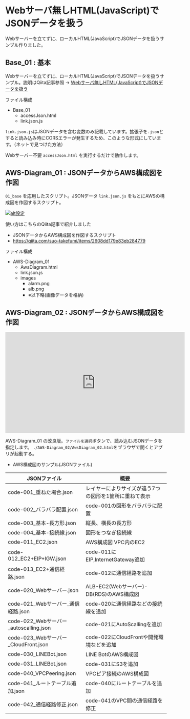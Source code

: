 # Ｗebサーバ無しHTML(JavaScript)でJSONデータを扱う

Webサーバーを立てずに、ローカルHTML(JavaScript)でJSONデータを扱うサンプル作りました。

## Base_01 : 基本

Webサーバーを立てずに、ローカルHTML(JavaScript)でJSONデータを扱うサンプル。説明はQiita記事参照 -> [Ｗebサーバ無しHTML(JavaScript)でJSONデータを扱う](https://qiita.com/suo-takefumi/items/be1cbc19f1d105c57bce)

ファイル構成

- Base_01
    - accessJson.html
    - link.json.js

`link.json.js`はJSONデータを含む変数のみ記載しています。拡張子を`.json`とすると読み込み時にCORSエラーが発生するため、このような形式にしています。（ネットで見つけた方法）

Webサーバー不要 `accessJson.html` を実行するだけで動作します。

## AWS-Diagram_01 : JSONデータからAWS構成図を作図

`01_base` を応用したスクリプト。JSONデータ `link.json.js` をもとにAWSの構成図を作図するスクリプト。

[![alt設定](http://img.youtube.com/vi/XDBchGyI0JE/0.jpg)](https://www.youtube.com/watch?v=XDBchGyI0JE)

使い方はこちらのQiita記事で紹介しました

- JSONデータからAWS構成図を作図するスクリプト
- https://qiita.com/suo-takefumi/items/2608dd179e83eb284779

ファイル構成

- AWS-Diagram_01
    - AwsDiagram.html
    - link.json.js
    - images
        - alarm.png
        - alb.png
        - ※以下略(画像データを格納)

## AWS-Diagram_02 : JSONデータからAWS構成図を作図


<iframe width="560" height="315" src="https://www.youtube.com/embed/SAZjgWXGkG4" title="YouTube video player" frameborder="0" allow="accelerometer; autoplay; clipboard-write; encrypted-media; gyroscope; picture-in-picture" allowfullscreen></iframe>


AWS-Diagram_01 の改良版。`ファイルを選択`ボタンで、読み込むJSONデータを指定します。
`./AWS-Diagram_02/AwsDiagram_02.html`をブラウザで開くとアプリが起動する。

- AWS構成図のサンプル(JSONファイル)

|JSONファイル|概要|
|---|---|
|code-001_重ねた場合.json|レイヤーによりサイズが違う7つの図形を1箇所に重ねて表示|
|code-002_バラバラ配置.json|code-001の図形をバラバラに配置|
|code-003_基本-長方形.json|縦長、横長の長方形|
|code-004_基本-接続線.json|図形をつなぎ接続線|
|code-011_EC2.json|AWS構成図 VPC内のEC2|
|code-012_EC2+EIP+IGW.json|code-011にEIP,InternetGateway追加|
|code-013_EC2+通信経路.json|code-012に通信経路を追加|
|code-020_Webサーバー.json|ALB-EC2(Webサーバー)-DB(RDS)のAWS構成図|
|code-021_Webサーバー_通信経路.json|code-020に通信経路などの接続線を追加|
|code-022_Webサーバー_autoscalling.json|code-021にAutoScallingを追加|
|code-023_Webサーバー_CloudFront.json|code-022にCloudFrontや開発環境などを追加|
|code-030_LINEBot.json|LINE BotのAWS構成図|
|code-031_LINEBot.json|code-031にS3を追加|
|code-040_VPCPeering.json|VPCピア接続のAWS構成図|
|code-041_ルートテーブル追加.json|code-040にルートテーブルを追加|
|code-042_通信経路修正.json|code-041のVPC間の通信経路を修正|


